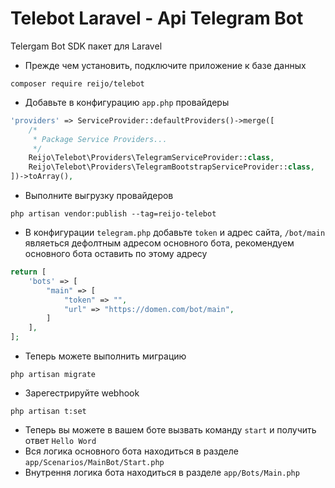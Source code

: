 # Telebot Laravel - Api Telegram Bot
Telergam Bot SDK пакет для Laravel

- Прежде чем установить, подключите приложение к базе данных
```
composer require reijo/telebot
```

- Добавьте в конфигурацию `app.php` провайдеры
```php
'providers' => ServiceProvider::defaultProviders()->merge([
    /*
     * Package Service Providers...
     */
    Reijo\Telebot\Providers\TelegramServiceProvider::class,
    Reijo\Telebot\Providers\TelegramBootstrapServiceProvider::class,
])->toArray(),
```
- Выполните выгрузку провайдеров
```
php artisan vendor:publish --tag=reijo-telebot
```
- В конфигурации `telegram.php` добавьте `token` и адрес сайта, `/bot/main` являеться дефолтным адресом основного бота, рекомендуем основного бота оставить по этому адресу

```php
return [
    'bots' => [
        "main" => [
            "token" => "",
            "url" => "https://domen.com/bot/main",
        ]
    ],
];
```

- Теперь можете выполнить миграцию
```
php artisan migrate
```

- Зарегестрируйте webhook
```
php artisan t:set
```

- Теперь вы можете в вашем боте вызвать команду `start` и получить ответ `Hello Word`
- Вся логика основного бота находиться в разделе `app/Scenarios/MainBot/Start.php`
- Внутрення логика бота находиться в разделе `app/Bots/Main.php`



